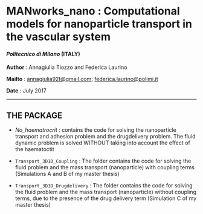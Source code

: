 # MANworks_nano : Computational models for nanoparticle transport in the vascular system

#### *Politecnico di Milano* (ITALY)

**Author** : Annagiulia Tiozzo and Federica Laurino

**Mailto** : <annagiulia92t@gmail.com>; <federica.laurino@polimi.it>

**Date**   : July 2017


-------------------------------------------------------

## THE PACKAGE

- *No_haematrocrit* : contains the code for solving the nanoparticle transport and adhesion problem and the drugdelivery problem. The fluid dynamic problem is solved WITHOUT taking into account the effect of the haematoctit

- `Transport_3D1D_Coupling`     : The folder contains the code for solving the fluid problem and the mass transport (nanoparticle) with coupling terms (Simulations A and B of my master thesis)

- `Transport_3D1D_Drugdelivery` : The folder contains the code for solving the fluid problem and the mass transport (nanoparticle) without coupling terms, due to the presence of the drug delivery term (Simulation C of my master thesis)
